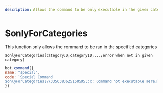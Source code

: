 ```yaml
---
description: Allows the command to be only executable in the given categories
---
```


# $onlyForCategories

This function only allows the command to be ran in the specified categories

```text
$onlyForCategories[categoryID;categoryID;...;error when not in given category]
```

```javascript
bot.command({
name: "special",
code: `Special Command
$onlyForCategories[773356383625150505;:x: Command not executable here]`
})
```

